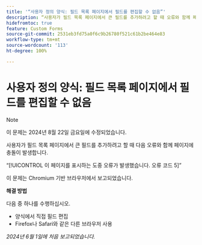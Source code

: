 ```yaml
---
title: '“사용자 정의 양식: 필드 목록 페이지에서 필드를 편집할 수 없음”'
description: “사용자가 필드 목록 페이지에서 큰 필드를 추가하려고 할 때 오류와 함께 페이지에 충돌이 발생합니다. 해결 방법을 사용할 수 있습니다.”
hidefromtoc: true
feature: Custom Forms
source-git-commit: 2531eb3fd75a0f6c9b26780f521c61b2be464e83
workflow-type: tm+mt
source-wordcount: '113'
ht-degree: 100%

---
```



# 사용자 정의 양식: 필드 목록 페이지에서 필드를 편집할 수 없음

>[!NOTE]
>
>이 문제는 2024년 8월 22일 금요일에 수정되었습니다.

사용자가 필드 목록 페이지에서 큰 필드를 추가하려고 할 때 다음 오류와 함께 페이지에 충돌이 발생합니다.

“[!UICONTROL 이 페이지를 표시하는 도중 오류가 발생했습니다. 오류 코드 5]”

이 문제는 Chromium 기반 브라우저에서 보고되었습니다.

**해결 방법**

다음 중 하나를 수행하십시오.

* 양식에서 직접 필드 편집
* Firefox나 Safari와 같은 다른 브라우저 사용

_2024년 6월 1일에 처음 보고되었습니다._
